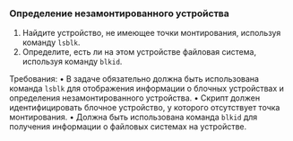 
### Определение незамонтированного устройства

1. Найдите устройство, не имеющее точки монтирования, используя команду `lsblk`.
2. Определите, есть ли на этом устройстве файловая система, используя команду `blkid`.

Требования:
•	В задаче обязательно должна быть использована команда `lsblk` для отображения информации о блочных устройствах и определения незамонтированного устройства.
•	Скрипт должен идентифицировать блочное устройство, у которого отсутствует точка монтирования.
•	Должна быть использована команда `blkid` для получения информации о файловых системах на устройстве.
